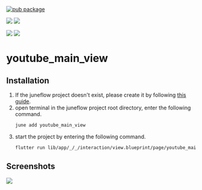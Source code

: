[![pub package](https://img.shields.io/pub/v/youtube_main_view.svg)](https://pub.dartlang.org/packages/youtube_main_view)

[![](https://img.shields.io/badge/Module-Hub-007bff?style=for-the-badge&logo=flutter)](https://module.juneflow.org/)
[![](https://img.shields.io/badge/View-Hub-007bff?style=for-the-badge&logo=flutter)](https://view.juneflow.org/)

[![](https://img.shields.io/badge/DISCORD-JOIN%20SERVER-5663F7?style=for-the-badge&logo=discord&logoColor=white)](https://discord.gg/zXXHvAXCug)
[![](https://img.shields.io/badge/KakaoTalk-Join%20Room-FEE500?style=for-the-badge&logo=kakao)](https://open.kakao.com/o/gEwrffbg)
# youtube_main_view

##  Installation
1. If the juneflow project doesn't exist, please create it by following [this guide](https://doc.juneflow.org/).
2. open terminal in the juneflow project root directory, enter the following command.
    ```bash
    june add youtube_main_view
    ```
3. start the project by entering the following command.
    ```bash
    flutter run lib/app/_/_/interaction/view.blueprint/page/youtube_main_view/_/view.dart -d chrome
    ```

## Screenshots
![](https://github.com/juneview-songdo/youtube_main_view/assets/21379657/6bcb7832-d06f-402d-95b0-d4288a98b2f3)

